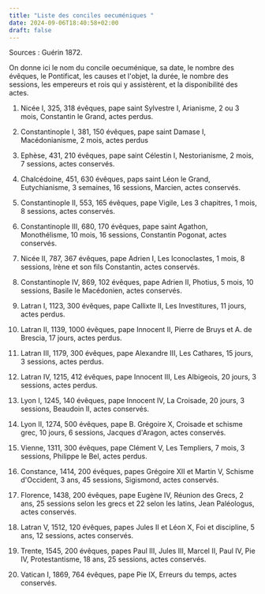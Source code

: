 ```yaml
---
title: "Liste des conciles oecuméniques "
date: 2024-09-06T18:40:58+02:00
draft: false
---
```




Sources : Guérin 1872.

On donne ici le nom du concile oecuménique, sa date, le nombre des évêques, le Pontificat, les causes et l'objet, la durée, le nombre des sessions, les empereurs et rois qui y assistèrent, et la disponibilité des actes.

1. Nicée I, 325, 318 évêques, pape saint Sylvestre I, Arianisme, 2 ou 3 mois, Constantin le Grand, actes perdus.

2. Constantinople I, 381, 150 évêques, pape saint Damase I, Macédonianisme, 2 mois, actes perdus

3. Ephèse, 431, 210 évêques, pape saint Célestin I, Nestorianisme, 2 mois, 7 sessions, actes conservés.

4. Chalcédoine, 451, 630 évêques, paps saint Léon le Grand, Eutychianisme, 3 semaines, 16 sessions, Marcien, actes conservés.

5. Constantinople II, 553, 165 évêques, pape Vigile, Les 3 chapitres, 1 mois, 8 sessions, actes conservés.

6. Constantinople III, 680, 170 évêques, pape saint Agathon, Monothélisme, 10 mois, 16 sessions, Constantin Pogonat, actes conservés.

7. Nicée II, 787, 367 évêques, pape Adrien I, Les Iconoclastes, 1 mois, 8 sessions, Irène et son fils Constantin, actes conservés.

8. Constantinople IV, 869, 102 évêques, pape Adrien II, Photius, 5 mois, 10 sessions, Basile le Macédonien, actes conservés.

9. Latran I, 1123, 300 évêques, pape Callixte II, Les Investitures, 11 jours, actes perdus.

10. Latran II, 1139, 1000 évêques, pape Innocent II, Pierre de Bruys et A. de Brescia, 17 jours, actes perdus.

11. Latran III, 1179, 300 évêques, pape Alexandre III, Les Cathares, 15 jours, 3 sessions, actes perdus.

12. Latran IV, 1215, 412 évêques, pape Innocent III, Les Albigeois, 20 jours, 3 sessions, actes perdus.

13. Lyon I, 1245, 140 évêques, pape Innocent IV, La Croisade, 20 jours, 3 sessions, Beaudoin II, actes conservés.

14. Lyon II, 1274, 500 évêques, pape B. Grégoire X, Croisade et schisme grec, 10 jours, 6 sessions, Jacques d'Aragon, actes conservés.

15. Vienne, 1311, 300 évêques, pape Clément V, Les Templiers, 7 mois, 3 sessions, Philippe le Bel, actes perdus.

16. Constance, 1414, 200 évêques, papes Grégoire XII et Martin V, Schisme d'Occident, 3 ans, 45 sessions, Sigismond, actes conservés.

17. Florence, 1438, 200 évêques, pape Eugène IV, Réunion des Grecs, 2 ans, 25 sessions selon les grecs et 22 selon les latins, Jean Paléologus, actes conservés.

18. Latran V, 1512, 120 évêques, papes Jules II et Léon X, Foi et discipline, 5 ans, 12 sessions, actes conservés.

19. Trente, 1545, 200 évêques, papes Paul III, Jules III, Marcel II, Paul IV, Pie IV, Protestantisme, 18 ans, 25 sessions, actes conservés.

20. Vatican I, 1869, 764 évêques, pape Pie IX, Erreurs du temps, actes conservés.
